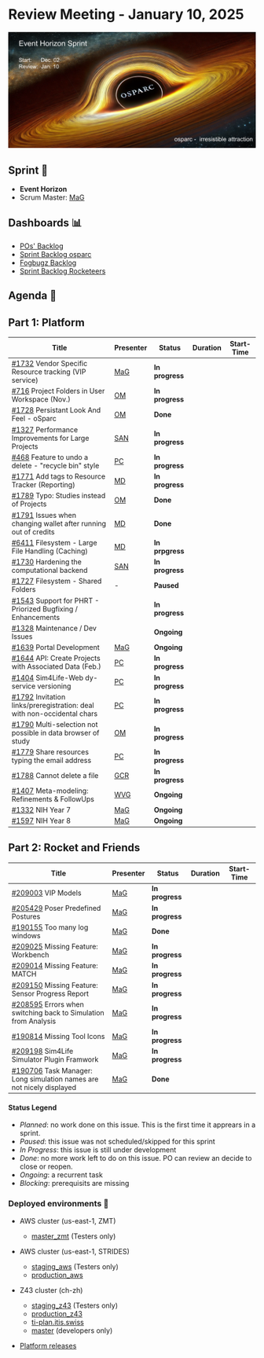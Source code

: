 # Review Meeting - January 10, 2025

![screenshot](./images/event_horizon_sprint_visual.png)


## Sprint 🏃

- **Event Horizon**
- Scrum Master: [MaG]


## Dashboards 📊

- [POs' Backlog](https://github.com/orgs/ITISFoundation/projects/15/views/14)
- [Sprint Backlog osparc](https://github.com/orgs/ITISFoundation/projects/15/views/11)
- [Fogbugz Backlog](https://z43.manuscript.com/login?dest=%2ff%2ffilters%2f1502%2f00-Sim4Life-WEB-FB-Backlog)
- [Sprint Backlog Rocketeers](https://git.speag.com/oSparc/osparc-s4l/-/boards?milestone_title=Started)

## Agenda 📝

## Part 1: Platform

| Title                                                                       | Presenter                                   | Status          | Duration | Start-Time |
| --------------------------------------------------------------------------- | ------------------------------------------- | --------------- | -------- | ---------- |
| [#1732] Vendor Specific Resource tracking (VIP service)                     | [MaG]                                       | **In progress** |          |            |
| [#716] Project Folders in User Workspace (Nov.)                             | [OM]                                        | **In progress** |          |            |
| [#1728] Persistant Look And Feel - oSparc                                   | [OM]                                        | **Done**        |          |            |
| [#1327] Performance Improvements for Large Projects                         | [SAN]                                       | **In progress** |          |            |
| [#468] Feature to undo a delete - "recycle bin" style                       | [PC]                                        | **In progress** |          |            |
| [#1771] Add tags to Resource Tracker (Reporting)                            | [MD]                                        | **In progress** |          |            |
| [#1789] Typo: Studies instead of Projects                                   | [OM]                                        | **Done**        |          |            |
| [#1791] Issues when changing wallet after running out of credits            | [MD]                                        | **Done**        |          |            |
| [#6411] Filesystem - Large File Handling (Caching)                          | [MD]                                        | **In prpgress** |          |            |
| [#1730] Hardening the computational backend                                 | [SAN]                                       | **In progress** |          |            |
| [#1727] Filesystem - Shared Folders                                         | -                                           | **Paused**      |          |            |
| [#1543] Support for PHRT - Priorized Bugfixing / Enhancements               |                                             | **In progress** |          |            |
| [#1328] Maintenance / Dev Issues                                            |                                             | **Ongoing**     |          |            |
| [#1639] Portal Development                                                  | [MaG]                                       | **Ongoing**     |          |            |
| [#1644] API: Create Projects with Associated Data (Feb.)                    | [PC]                                        | **In progress** |          |            |
| [#1404] Sim4Life-Web dy-service versioning                                  | [PC]                                        | **In progress** |          |            |
| [#1792] Invitation links/preregistration: deal with non-occidental chars    | [PC]                                        | **In progress** |          |            |
| [#1790] Multi-selection not possible in data browser of study               | [OM]                                        | **In progress** |          |            |
| [#1779] Share resources typing the email address                            | [PC]                                        | **In progress** |          |            |
| [#1788] Cannot delete a file                                                | [GCR]                                       | **In progress** |          |            |
| [#1407] Meta-modeling: Refinements & FollowUps                              | [WVG]                                       | **Ongoing**     |          |            |
| [#1332] NIH Year 7                                                          | [MaG]                                       | **Ongoing**     |          |            |
| [#1597] NIH Year 8                                                          | [MaG]                                       | **Ongoing**     |          |            |

## Part 2: Rocket and Friends

| Title                                                                       | Presenter                                   | Status          | Duration | Start-Time |
| --------------------------------------------------------------------------- | ------------------------------------------- | --------------- | -------- | ---------- |
| [#209003] VIP Models                                                        | [MaG]                                       | **In progress** |          |            |
| [#205429] Poser Predefined Postures                                         | [MaG]                                       | **In progress** |          |            |
| [#190155] Too many log windows                                              | [MaG]                                       | **Done**        |          |            |
| [#209025] Missing Feature: Workbench                                        | [MaG]                                       | **In progress** |          |            |
| [#209014] Missing Feature: MATCH                                            | [MaG]                                       | **In progress** |          |            |
| [#209150] Missing Feature: Sensor Progress Report                           | [MaG]                                       | **In progress** |          |            |
| [#208595] Errors when switching back to Simulation from Analysis            | [MaG]                                       | **In progress** |          |            |
| [#190814] Missing Tool Icons                                                | [MaG]                                       | **In progress** |          |            |
| [#209198] Sim4Life Simulator Plugin Framwork                                | [MaG]                                       | **In progress** |          |            |
| [#190706] Task Manager: Long simulation names are not nicely displayed      | [MaG]                                       | **Done**        |          |            |



[#1327]: https://github.com/ITISFoundation/osparc-issues/issues/1327
[#1328]: https://github.com/ITISFoundation/osparc-issues/issues/1328
[#1332]: https://github.com/ITISFoundation/osparc-issues/issues/1332
[#1404]: https://github.com/ITISFoundation/osparc-issues/issues/1404
[#1407]: https://github.com/ITISFoundation/osparc-issues/issues/1407
[#1543]: https://github.com/ITISFoundation/osparc-issues/issues/1543
[#1597]: https://github.com/ITISFoundation/osparc-issues/issues/1597
[#1639]: https://github.com/ITISFoundation/osparc-issues/issues/1639
[#1644]: https://github.com/ITISFoundation/osparc-issues/issues/1644
[#1727]: https://github.com/ITISFoundation/osparc-issues/issues/1727
[#1728]: https://github.com/ITISFoundation/osparc-issues/issues/1728
[#1730]: https://github.com/ITISFoundation/osparc-issues/issues/1730
[#1732]: https://github.com/ITISFoundation/osparc-issues/issues/1732
[#1771]: https://github.com/ITISFoundation/osparc-issues/issues/1771
[#1779]: https://github.com/ITISFoundation/osparc-issues/issues/1779
[#1788]: https://github.com/ITISFoundation/osparc-issues/issues/1788
[#1789]: https://github.com/ITISFoundation/osparc-issues/issues/1789
[#1790]: https://github.com/ITISFoundation/osparc-issues/issues/1790
[#1791]: https://github.com/ITISFoundation/osparc-issues/issues/1791
[#1792]: https://github.com/ITISFoundation/osparc-issues/issues/1792
[#468]: https://github.com/ITISFoundation/osparc-issues/issues/468
[#6411]: https://github.com/ITISFoundation/osparc-issues/issues/6411
[#716]: https://github.com/ITISFoundation/osparc-issues/issues/716

[#209003]: https://z43.manuscript.com/f/cases/209003/VIP-Models
[#205429]: https://z43.manuscript.com/f/cases/205429/POSER-Predefined-Postures
[#190155]: https://z43.manuscript.com/f/cases/190155/Too-many-log-windows
[#209025]: https://z43.manuscript.com/f/cases/209025/Missing-Feature-Workbench
[#209014]: https://z43.manuscript.com/f/cases/209014/Missing-Feature-MATCH
[#209150]: https://z43.manuscript.com/f/cases/209150/Missing-Feature-Sensor-Progress-Report
[#208595]: https://z43.manuscript.com/f/cases/208595/Errors-when-switching-back-to-Simulation-from-Analysis
[#190814]: https://z43.manuscript.com/f/cases/190814/Missing-Tool-Icons
[#209198]: https://z43.manuscript.com/f/cases/209198/Sim4Life-Simulator-Plugin-Framework
[#190706]: https://z43.manuscript.com/f/cases/190706/Task-Manager-Long-simulation-names-are-not-nicely-displayed


[ANE]:https://github.com/GitHK
[BL]:https://github.com/dyollb
[DK]:https://github.com/mrnicegyu11
[EI]:https://github.com/elisabettai
[EN]:https://github.com/esraneufeld
[GCR]:https://github.com/giancarloromeo
[IP]:https://github.com/ignapas
[JGO]:https://github.com/JavierGOrdonnez
[JQU]:https://github.com/jsaq007
[MaG]:https://github.com/mguidon
[MB]:https://github.com/bisgaard-itis
[MD]:https://github.com/matusdrobuliak66
[MEST]:https://github.com/Konohana0608
[OM]:https://github.com/odeimaiz
[PC]:https://github.com/pcrespov
[SAN]:https://github.com/sanderegg
[SB]:https://github.com/sbenkler
[SCA]:https://github.com/SCA-ZMT
[TN]:https://github.com/newton1985
[WVG]:https://github.com/wvangeit
[YH]:https://github.com/YuryHrytsuk

#### Status Legend

- _Planned_: no work done on this issue. This is the first time it apprears in a sprint.
- _Paused_: this issue was not scheduled/skipped for this sprint
- _In Progress_: this issue is still under development
- _Done_: no more work left to do on this issue. PO can review an decide to close or reopen.
- _Ongoing_: a recurrent task
- _Blocking_: prerequisits are missing

### Deployed environments 🚀

- AWS cluster (us-east-1, ZMT)
  - [master_zmt](https://sim4life.io) (Testers only)
- AWS cluster (us-east-1, STRIDES)
  - [staging_aws](https://staging.osparc.io) (Testers only)
  - [production_aws](https://osparc.io)
- Z43 cluster (ch-zh)
  - [staging_z43](http://osparc-staging.speag.com) (Testers only)
  - [production_z43](http://osparc.speag.com)
  - [ti-plan.itis.swiss](http://ti-plan.itis.swiss)
  - [master](https://osparc-master.speag.com) (developers only)

- [Platform releases](https://github.com/ITISFoundation/osparc-simcore/releases)

